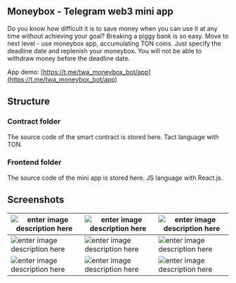 ## Moneybox - Telegram web3 mini app

Do you know how difficult it is to save money when you can use it at any time without achieving your goal? Breaking a piggy bank is so easy.
Move to next level - use moneybox app, accumulating TON coins. Just specify the deadline date and replenish your moneybox. You will not be able to withdraw money before the deadline date.

App demo:  [https://t.me/twa_moneybox_bot/app](https://t.me/twa_moneybox_bot/app)

## Structure

### Contract folder

The source code of the smart contract is stored here.
Tact language with TON.

### Frontend folder

The source code of the mini app is stored here.
JS language with React.js.

## Screenshots

| ![enter image description here](https://safe_twa.hb.ru-msk.vkcs.cloud/photo_2023-10-10_14-15-58.jpg) | ![enter image description here](https://safe_twa.hb.ru-msk.vkcs.cloud/photo_2023-10-10_14-16-03.jpg) | ![enter image description here](https://safe_twa.hb.ru-msk.vkcs.cloud/photo_2023-10-10_14-16-05.jpg) | 
|--|--| --|
| ![enter image description here](https://safe_twa.hb.ru-msk.vkcs.cloud/photo_2023-10-10_14-16-08.jpg) | ![enter image description here](https://safe_twa.hb.ru-msk.vkcs.cloud/photo_2023-10-10_14-16-10.jpg) |  ![enter image description here](https://safe_twa.hb.ru-msk.vkcs.cloud/photo_2023-10-10_14-16-12.jpg) |
| ![enter image description here](https://safe_twa.hb.ru-msk.vkcs.cloud/photo_2023-10-10_14-16-15.jpg) | ![enter image description here](https://safe_twa.hb.ru-msk.vkcs.cloud/photo_2023-10-10_14-16-17.jpg) | ![enter image description here](https://safe_twa.hb.ru-msk.vkcs.cloud/photo_2023-10-10_14-16-28.jpg)  |
